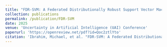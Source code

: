 ```yaml
---
title: "FDR-SVM: A Federated Distributionally Robust Support Vector Machine via a Mixture of Wasserstein Balls Ambiguity Set"
collection: publications
permalink: /publication/FDR-SVM
date: 2025
venue: 'Uncertainty in Artificial Intelligence (UAI) Conference'
paperurl: 'https://openreview.net/pdf?id=Qoc2ztlYto'
citation: 'Ibrahim, Michael, et al. "FDR-SVM: A Federated Distributionally Robust Support Vector Machine via a Mixture of Wasserstein Balls Ambiguity Set." The 41st Conference on Uncertainty in Artificial Intelligence.'
---
```

